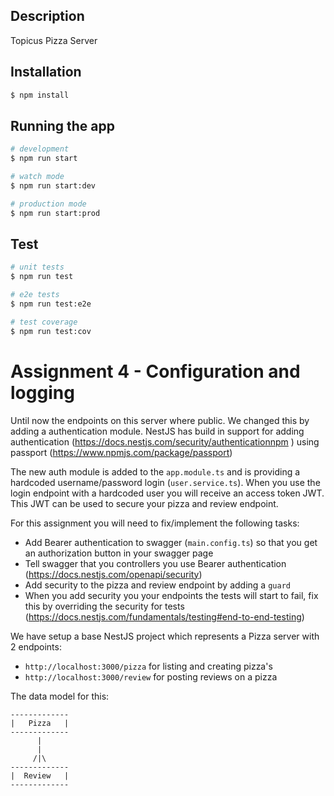 ## Description

Topicus Pizza Server

## Installation

```bash
$ npm install
```

## Running the app

```bash
# development
$ npm run start

# watch mode
$ npm run start:dev

# production mode
$ npm run start:prod
```

## Test

```bash
# unit tests
$ npm run test

# e2e tests
$ npm run test:e2e

# test coverage
$ npm run test:cov
```

# Assignment 4 - Configuration and logging

Until now the endpoints on this server where public. We changed this by adding a authentication module. NestJS has build
in support for adding authentication (https://docs.nestjs.com/security/authenticationnpm ) using
passport (https://www.npmjs.com/package/passport)

The new auth module is added to the `app.module.ts` and is providing a hardcoded username/password
login (`user.service.ts`). When you use the login endpoint with a hardcoded user you will receive an access token JWT.
This JWT can be used to secure your pizza and review endpoint.

For this assignment you will need to fix/implement the following tasks:

- Add Bearer authentication to swagger (`main.config.ts`) so that you get an authorization button in your swagger page
- Tell swagger that you controllers you use Bearer authentication (https://docs.nestjs.com/openapi/security)
- Add security to the pizza and review endpoint by adding a `guard`
- When you add security you your endpoints the tests will start to fail, fix this by overriding the security for
  tests (https://docs.nestjs.com/fundamentals/testing#end-to-end-testing)

We have setup a base NestJS project which represents a Pizza server with 2 endpoints:

- `http://localhost:3000/pizza` for listing and creating pizza's
- `http://localhost:3000/review` for posting reviews on a pizza

The data model for this:

```
-------------
|   Pizza   |
-------------
      |
      |
     /|\
-------------
|  Review   |
-------------
```
